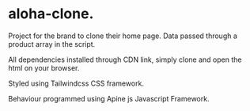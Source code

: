 # aloha-clone.
Project for the brand to clone their home page. Data passed through a product array in the script.

All dependencies installed through CDN link, simply clone and open the html on your browser.

Styled using Tailwindcss CSS framework.

Behaviour programmed using Apine js Javascript Framework.
